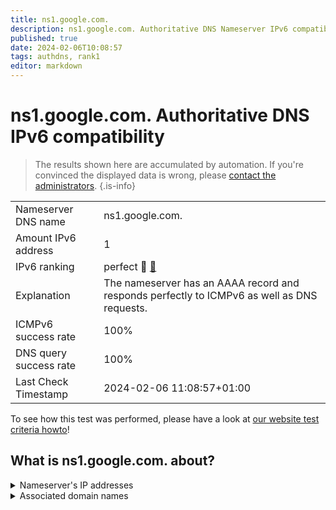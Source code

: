 ```yaml
---
title: ns1.google.com.
description: ns1.google.com. Authoritative DNS Nameserver IPv6 compatibility
published: true
date: 2024-02-06T10:08:57
tags: authdns, rank1
editor: markdown
---
```


# ns1.google.com. Authoritative DNS IPv6 compatibility

> The results shown here are accumulated by automation. If you're convinced the displayed data is wrong, please [contact the administrators](/howto/chat). 
{.is-info}




|   |   |
| - | - |
| Nameserver DNS name | ns1.google.com.
| Amount IPv6 address | 1
| IPv6 ranking | perfect :1st_place_medal: [🔗](/howto/ranking) |
| Explanation | The nameserver has an AAAA record and responds perfectly to ICMPv6 as well as DNS requests. |
| ICMPv6 success rate | 100%|
| DNS query success rate | 100% |
| Last Check Timestamp | 2024-02-06 11:08:57+01:00 |

To see how this test was performed, please have a look at [our website test criteria howto](/howto/testcriteria/authdns)!


## What is ns1.google.com. about?




<details>
<summary>Nameserver's IP addresses</summary>

2001:4860:4802:32::a

</details>



<details>
<summary>Associated domain names</summary>

google.com

music.youtube.com

www.youtube.com

</details>
